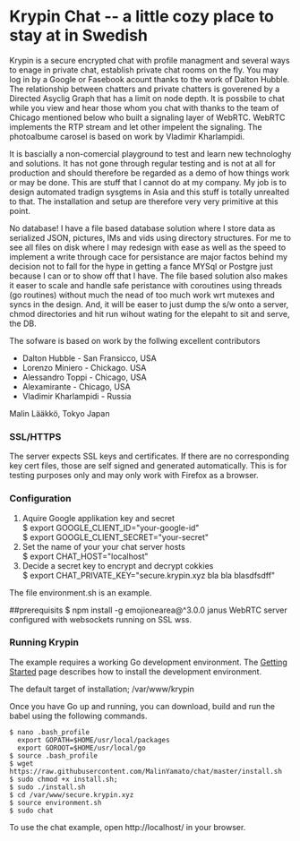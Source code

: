 # Krypin Chat -- a little cozy place to stay at in Swedish 
Krypin is a secure encrypted chat with profile managment and several ways to enage in private chat, establish private chat rooms on the fly.
You may log in by a Google or Fasebook acount thanks to the work of Dalton Hubble. The relationship between chatters and private chatters 
is goverened by a Directed Asyclig Graph that has a limit on node depth. It is possbile to chat while you view and hear those whom you chat with
thanks to the team of Chicago mentioned below who built a signaling layer of WebRTC. WebRTC implements the RTP stream and let other impelent the
signaling. The photoalbume carosel is based on work by Vladimir Kharlampidi.

It is bascially a non-comercial playground to test and learn new technologhy and solutions. It has not gone through regular testing and is not at all for 
production and should therefore be regarded as a demo of how things work or may be done. This are stuff that I cannot do at my company. My job is to design 
automated tradign sysgtems in Asia and this stuff is totally unrealted to that. The installation and setup are therefore very very primitive at this point.
 
No database! I have a file based database solution where I store data as serialized JSON, pictures, IMs and vids using directory structures. For me to see 
 all files on disk where I may redesign with ease as well as the speed to implement a write through cace for persistance are major factos behind
  my decision not to fall for the hype in getting a fance MYSql or Postgre just because I can or to show off that I have. The file based solution 
  also makes it easer to scale and handle safe peristance with coroutines using threads (go routines) without much the nead of too much work wrt mutexes and syncs 
  in the design. And, it will be easer to just dump the s/w onto a server, chmod directories and hit run wihout wating for the elepaht to sit and serve, 
  the DB. 

The sofware is based on work by the follwing excellent contributors 
   - Dalton Hubble  - San Fransicco, USA
   - Lorenzo Miniero  - Chickago. USA   
   - Alessandro Toppi - Chicago, USA
   - Alexamirante  -    Chicago, USA
   - Vladimir Kharlampidi - Russia
   
   Malin Lääkkö, Tokyo Japan

### SSL/HTTPS 
The server expects SSL keys and certificates. If there are no corresponding key cert files, those are self signed and generated automatically. This is for testing purposes only and may only work with Firefox as a browser. 

### Configuration 
1. Aquire Google applikation key and secret <br>
$ export GOOGLE_CLIENT_ID="your-google-id" <br>
$ export GOOGLE_CLIENT_SECRET="your-secret" 
2. Set the name of your your chat server hosts <br>
$ export CHAT_HOST="localhost"
3. Decide a secret key to encrypt and decrypt cokkies <br>
$ export CHAT_PRIVATE_KEY="secure.krypin.xyz bla bla blasdfsdff"

The file environment.sh is an example. 

##prerequisits 
$ npm install -g emojionearea@^3.0.0
janus WebRTC server configured with websockets running on SSL wss. 

### Running Krypin

The example requires a working Go development environment. The [Getting
Started](http://golang.org/doc/install) page describes how to install the
development environment.

The default target of installation; /var/www/krypin

Once you have Go up and running, you can download, build and run the babel
using the following commands.

    $ nano .bash_profile
      export GOPATH=$HOME/usr/local/packages
      export GOROOT=$HOME/usr/local/go
    $ source .bash_profile
    $ wget https://raw.githubusercontent.com/MalinYamato/chat/master/install.sh
    $ sudo chmod +x install.sh; 
    $ sudo ./install.sh
    $ cd /var/www/secure.krypin.xyz
    $ source environment.sh
    $ sudo chat

To use the chat example, open http://localhost/ in your browser. <br>

